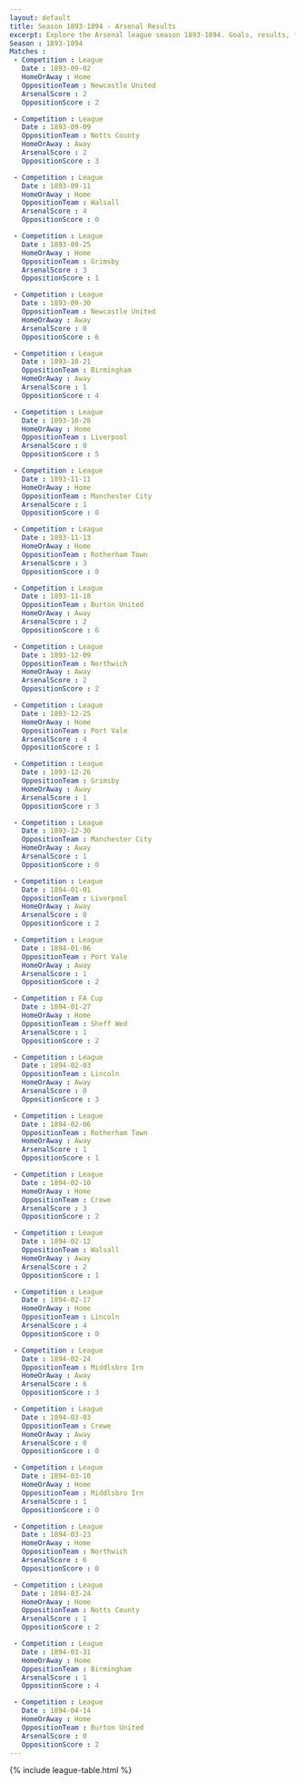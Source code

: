 ```yaml
---
layout: default
title: Season 1893-1894 - Arsenal Results 
excerpt: Explore the Arsenal league season 1893-1894. Goals, results, fixtures from the 1893-1894 season on History of Arsenal Football Club
Season : 1893-1894
Matches :
 - Competition : League
   Date : 1893-09-02
   HomeOrAway : Home
   OppositionTeam : Newcastle United
   ArsenalScore : 2
   OppositionScore : 2

 - Competition : League
   Date : 1893-09-09
   OppositionTeam : Notts County
   HomeOrAway : Away
   ArsenalScore : 2
   OppositionScore : 3

 - Competition : League
   Date : 1893-09-11
   HomeOrAway : Home
   OppositionTeam : Walsall
   ArsenalScore : 4
   OppositionScore : 0

 - Competition : League
   Date : 1893-09-25
   HomeOrAway : Home
   OppositionTeam : Grimsby
   ArsenalScore : 3
   OppositionScore : 1

 - Competition : League
   Date : 1893-09-30
   OppositionTeam : Newcastle United
   HomeOrAway : Away
   ArsenalScore : 0
   OppositionScore : 6

 - Competition : League
   Date : 1893-10-21
   OppositionTeam : Birmingham
   HomeOrAway : Away
   ArsenalScore : 1
   OppositionScore : 4

 - Competition : League
   Date : 1893-10-28
   HomeOrAway : Home
   OppositionTeam : Liverpool
   ArsenalScore : 0
   OppositionScore : 5

 - Competition : League
   Date : 1893-11-11
   HomeOrAway : Home
   OppositionTeam : Manchester City
   ArsenalScore : 1
   OppositionScore : 0

 - Competition : League
   Date : 1893-11-13
   HomeOrAway : Home
   OppositionTeam : Rotherham Town
   ArsenalScore : 3
   OppositionScore : 0

 - Competition : League
   Date : 1893-11-18
   OppositionTeam : Burton United
   HomeOrAway : Away
   ArsenalScore : 2
   OppositionScore : 6

 - Competition : League
   Date : 1893-12-09
   OppositionTeam : Northwich
   HomeOrAway : Away
   ArsenalScore : 2
   OppositionScore : 2

 - Competition : League
   Date : 1893-12-25
   HomeOrAway : Home
   OppositionTeam : Port Vale
   ArsenalScore : 4
   OppositionScore : 1

 - Competition : League
   Date : 1893-12-26
   OppositionTeam : Grimsby
   HomeOrAway : Away
   ArsenalScore : 1
   OppositionScore : 3

 - Competition : League
   Date : 1893-12-30
   OppositionTeam : Manchester City
   HomeOrAway : Away
   ArsenalScore : 1
   OppositionScore : 0

 - Competition : League
   Date : 1894-01-01
   OppositionTeam : Liverpool
   HomeOrAway : Away
   ArsenalScore : 0
   OppositionScore : 2

 - Competition : League
   Date : 1894-01-06
   OppositionTeam : Port Vale
   HomeOrAway : Away
   ArsenalScore : 1
   OppositionScore : 2

 - Competition : FA Cup
   Date : 1894-01-27
   HomeOrAway : Home
   OppositionTeam : Sheff Wed
   ArsenalScore : 1
   OppositionScore : 2

 - Competition : League
   Date : 1894-02-03
   OppositionTeam : Lincoln
   HomeOrAway : Away
   ArsenalScore : 0
   OppositionScore : 3

 - Competition : League
   Date : 1894-02-06
   OppositionTeam : Rotherham Town
   HomeOrAway : Away
   ArsenalScore : 1
   OppositionScore : 1

 - Competition : League
   Date : 1894-02-10
   HomeOrAway : Home
   OppositionTeam : Crewe
   ArsenalScore : 3
   OppositionScore : 2

 - Competition : League
   Date : 1894-02-12
   OppositionTeam : Walsall
   HomeOrAway : Away
   ArsenalScore : 2
   OppositionScore : 1

 - Competition : League
   Date : 1894-02-17
   HomeOrAway : Home
   OppositionTeam : Lincoln
   ArsenalScore : 4
   OppositionScore : 0

 - Competition : League
   Date : 1894-02-24
   OppositionTeam : Middlsbro Irn
   HomeOrAway : Away
   ArsenalScore : 6
   OppositionScore : 3

 - Competition : League
   Date : 1894-03-03
   OppositionTeam : Crewe
   HomeOrAway : Away
   ArsenalScore : 0
   OppositionScore : 0

 - Competition : League
   Date : 1894-03-10
   HomeOrAway : Home
   OppositionTeam : Middlsbro Irn
   ArsenalScore : 1
   OppositionScore : 0

 - Competition : League
   Date : 1894-03-23
   HomeOrAway : Home
   OppositionTeam : Northwich
   ArsenalScore : 6
   OppositionScore : 0

 - Competition : League
   Date : 1894-03-24
   HomeOrAway : Home
   OppositionTeam : Notts County
   ArsenalScore : 1
   OppositionScore : 2

 - Competition : League
   Date : 1894-03-31
   HomeOrAway : Home
   OppositionTeam : Birmingham
   ArsenalScore : 1
   OppositionScore : 4

 - Competition : League
   Date : 1894-04-14
   HomeOrAway : Home
   OppositionTeam : Burton United
   ArsenalScore : 0
   OppositionScore : 2
---
```



{% include league-table.html %}